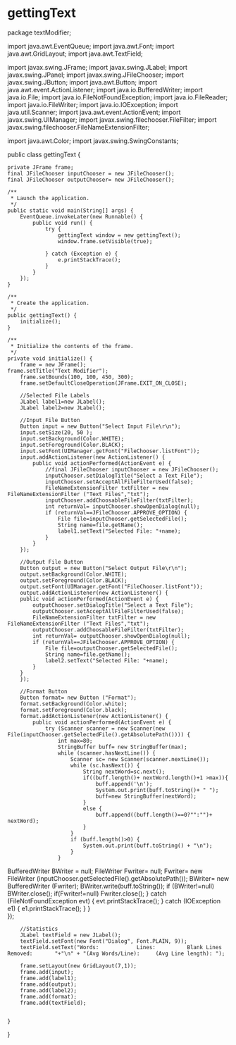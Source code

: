 # gettingText

package textModifier;

import java.awt.EventQueue;
import java.awt.Font;
import java.awt.GridLayout;
import java.awt.TextField;

import javax.swing.JFrame;
import javax.swing.JLabel;
import javax.swing.JPanel;
import javax.swing.JFileChooser;
import javax.swing.JButton;
import java.awt.Button;
import java.awt.event.ActionListener;
import java.io.BufferedWriter;
import java.io.File;
import java.io.FileNotFoundException;
import java.io.FileReader;
import java.io.FileWriter;
import java.io.IOException;
import java.util.Scanner;
import java.awt.event.ActionEvent;
import javax.swing.UIManager;
import javax.swing.filechooser.FileFilter;
import javax.swing.filechooser.FileNameExtensionFilter;

import java.awt.Color;
import javax.swing.SwingConstants;

public class gettingText {

	private JFrame frame;
	final JFileChooser inputChooser = new JFileChooser();
	final JFileChooser outputChooser= new JFileChooser();

	/**
	 * Launch the application.
	 */
	public static void main(String[] args) {
		EventQueue.invokeLater(new Runnable() {
			public void run() {
				try {
					gettingText window = new gettingText();
					window.frame.setVisible(true);
		
				} catch (Exception e) {
					e.printStackTrace();
				}
			}
		});
	}

	/**
	 * Create the application.
	 */
	public gettingText() {
		initialize();
	}

	/**
	 * Initialize the contents of the frame.
	 */
	private void initialize() {
		frame = new JFrame();
	frame.setTitle("Text Modifier");
		frame.setBounds(100, 100, 450, 300);
		frame.setDefaultCloseOperation(JFrame.EXIT_ON_CLOSE);
  
		//Selected File Labels
		JLabel label1=new JLabel();
		JLabel label2=new JLabel();
		
		//Input File Button
		Button input = new Button("Select Input File\r\n");
		input.setSize(20, 50 );
		input.setBackground(Color.WHITE);
		input.setForeground(Color.BLACK);
		input.setFont(UIManager.getFont("FileChooser.listFont"));
		input.addActionListener(new ActionListener() {
			public void actionPerformed(ActionEvent e) {
				//final JFileChooser inputChooser = new JFileChooser();
				inputChooser.setDialogTitle("Select a Text File");
				inputChooser.setAcceptAllFileFilterUsed(false);
				FileNameExtensionFilter txtFilter = new FileNameExtensionFilter ("Text Files","txt");
				inputChooser.addChoosableFileFilter(txtFilter);
				int returnVal= inputChooser.showOpenDialog(null);
				if (returnVal==JFileChooser.APPROVE_OPTION) {
					File file=inputChooser.getSelectedFile();
					String name=file.getName();
					label1.setText("Selected File: "+name);
				}
			}
		});
		
		//Output File Button
		Button output = new Button("Select Output File\r\n");
		output.setBackground(Color.WHITE);
		output.setForeground(Color.BLACK);
		output.setFont(UIManager.getFont("FileChooser.listFont"));
		output.addActionListener(new ActionListener() {
		public void actionPerformed(ActionEvent e) {
			outputChooser.setDialogTitle("Select a Text File");
			outputChooser.setAcceptAllFileFilterUsed(false);
			FileNameExtensionFilter txtFilter = new FileNameExtensionFilter ("Text Files","txt");
			outputChooser.addChoosableFileFilter(txtFilter);
			int returnVal= outputChooser.showOpenDialog(null);
			if (returnVal==JFileChooser.APPROVE_OPTION) {
				File file=outputChooser.getSelectedFile();
				String name=file.getName();
				label2.setText("Selected File: "+name);
			}
		}
		});
		
		//Format Button
		Button format= new Button ("Format");
		format.setBackground(Color.white);
		format.setForeground(Color.black);
		format.addActionListener(new ActionListener() {
			public void actionPerformed(ActionEvent e) {
				try (Scanner scanner = new Scanner(new File(inputChooser.getSelectedFile().getAbsolutePath()))) {
					int max=80;
					StringBuffer buff= new StringBuffer(max);
			        while (scanner.hasNextLine()) {
			            Scanner sc= new Scanner(scanner.nextLine());
			            while (sc.hasNext()) {
			            	String nextWord=sc.next();
			            	if((buff.length()+ nextWord.length()+1 >max)){
			            		buff.append('\n');
			            		System.out.print(buff.toString()+ " ");
			            		buff=new StringBuffer(nextWord);
			            	}
			            	else {
			            		buff.append((buff.length()==0?"":"")+ nextWord);
			            	}
			            }
			            if (buff.length()>0) {
			            	System.out.print(buff.toString() + "\n");
			            }
			        }
BufferedWriter BWriter = null;
FileWriter Fwriter= null;
Fwriter= new FileWriter (inputChooser.getSelectedFile().getAbsolutePath());
BWriter= new BufferedWriter (Fwriter);
BWriter.write(buff.toString());
if (BWriter!=null)
	BWriter.close();
if(Fwriter!=null)
	Fwriter.close();
			    } catch (FileNotFoundException evt) {
			        evt.printStackTrace();
			    } catch (IOException e1) {
					e1.printStackTrace();
				}
			 }	
		});
		
		//Statistics
		JLabel textField = new JLabel();
		textField.setFont(new Font("Dialog", Font.PLAIN, 9));
		textField.setText("Words:            Lines:          Blank Lines Removed:       "+"\n" + "(Avg Words/Line):     (Avg Line length): ");
		
		frame.setLayout(new GridLayout(7,1));
		frame.add(input);
		frame.add(label1);
		frame.add(output);
		frame.add(label2);
		frame.add(format);
		frame.add(textField);

		
	}
	
}

